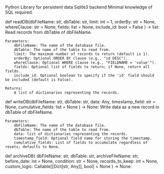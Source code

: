 Python Library for persistent data
Sqlite3 backend
Minimal knowledge of SQL required.


def readDB(dbFileName: str, 
    dbTable: str,
    limit: int = 1,
    orderBy: str = None,
    whereClause: str = None,
    fields: list = None,
    include_id: bool = False
) -> list:
    Read records from dbTable of dbFileName.
    
    Parameters:
        dbFileName: The name of the database file.
        dbTable: The name of the table to read from.
        limit: The maximum number of records to return (default is 1).
        orderBy: Optional ORDER BY clause (e.g., "id DESC").
        whereClause: Optional WHERE clause (e.g., "FIELDNAME = 'value'").
        fields: Optional list of fields to return; if None, return all fields.
        include_id: Optional boolean to specify if the 'id' field should be included (default is False).
    
    Returns:
        A list of dictionaries representing the records.

def writeDB(dbFileName: str,
    dbTable: str,
    data: Any,
    timestamp_field: str = None,
    cumulative_fields: list = None
) -> None:
    Write data as a new record in dbTable of dbFileName.

    Parameters:
        dbFileName: The name of the database file.
        dbTable: The name of the table to read from.
        data: list of dictionaries representing the records.
        timestamp_field: Optional field name for storing the timestamp.
        cumulative_fields: List of fields to accumulate regardless of resets; defaults to None.

def archiveDB(
    dbFileName: str,
    dbTable: str,
    archiveFileName: str,
    before_date: int = None,
    condition: str = None,
    records_to_keep: int = None,
    custom_logic: Callable[[Dict[str, Any]], bool] = None
) -> None:
